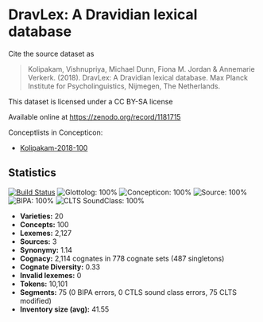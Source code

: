 # DravLex: A Dravidian lexical database

Cite the source dataset as

> Kolipakam, Vishnupriya, Michael Dunn, Fiona M. Jordan & Annemarie Verkerk. (2018). DravLex: A Dravidian lexical database. Max Planck Institute for Psycholinguistics, Nijmegen, The Netherlands.

This dataset is licensed under a CC BY-SA  license

Available online at https://zenodo.org/record/1181715


Conceptlists in Concepticon:
- [Kolipakam-2018-100](https://concepticon.clld.org/contributions/Kolipakam-2018-100)
## Statistics


[![Build Status](https://travis-ci.org/lexibank/dravlex.svg?branch=master)](https://travis-ci.org/lexibank/dravlex)
![Glottolog: 100%](https://img.shields.io/badge/Glottolog-100%25-brightgreen.svg "Glottolog: 100%")
![Concepticon: 100%](https://img.shields.io/badge/Concepticon-100%25-brightgreen.svg "Concepticon: 100%")
![Source: 100%](https://img.shields.io/badge/Source-100%25-brightgreen.svg "Source: 100%")
![BIPA: 100%](https://img.shields.io/badge/BIPA-100%25-brightgreen.svg "BIPA: 100%")
![CLTS SoundClass: 100%](https://img.shields.io/badge/CLTS%20SoundClass-100%25-brightgreen.svg "CLTS SoundClass: 100%")

- **Varieties:** 20
- **Concepts:** 100
- **Lexemes:** 2,127
- **Sources:** 3
- **Synonymy:** 1.14
- **Cognacy:** 2,114 cognates in 778 cognate sets (487 singletons)
- **Cognate Diversity:** 0.33
- **Invalid lexemes:** 0
- **Tokens:** 10,101
- **Segments:** 75 (0 BIPA errors, 0 CTLS sound class errors, 75 CLTS modified)
- **Inventory size (avg):** 41.55